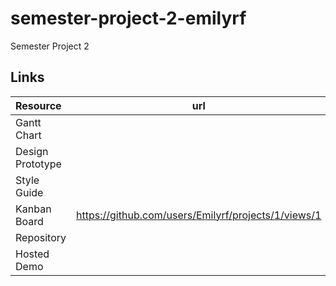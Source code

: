 # semester-project-2-emilyrf
Semester Project 2

## Links

| Resource         | url                                                                                                          |
| :--------------- | ------------------------------------------------------------------------------------------------------------ |
| Gantt Chart      |                                                      |
| Design Prototype |         |
| Style Guide      | |
| Kanban Board     |      https://github.com/users/Emilyrf/projects/1/views/1                                         |
| Repository       |                                                            |
| Hosted Demo      |                                                                        |
